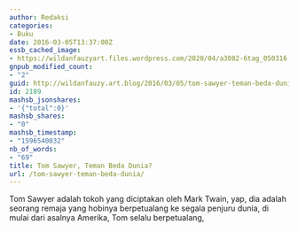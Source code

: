 ```yaml
---
author: Redaksi
categories:
- Buku
date: 2016-03-05T13:37:00Z
essb_cached_image:
- https://wildanfauzyart.files.wordpress.com/2020/04/a3082-6tag_050316-202658.jpg
gnpub_modified_count:
- "2"
guid: http://wildanfauzy.art.blog/2016/03/05/tom-sawyer-teman-beda-dunia/
id: 2189
mashsb_jsonshares:
- '{"total":0}'
mashsb_shares:
- "0"
mashsb_timestamp:
- "1596540032"
nb_of_words:
- "69"
title: Tom Sawyer, Teman Beda Dunia?
url: /tom-sawyer-teman-beda-dunia/
---
```


Tom Sawyer adalah tokoh yang diciptakan oleh Mark Twain, yap, dia adalah seorang remaja yang hobinya berpetualang ke segala penjuru dunia, di mulai dari asalnya Amerika, Tom selalu berpetualang,